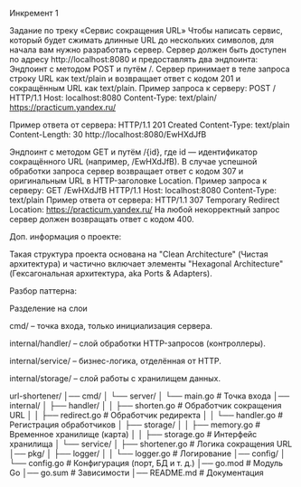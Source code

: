 Инкремент 1

Задание по треку «Сервис сокращения URL»
Чтобы написать сервис, который будет сжимать длинные URL до нескольких символов, для начала вам нужно разработать сервер.
Сервер должен быть доступен по адресу http://localhost:8080 и предоставлять два эндпоинта:
Эндпоинт с методом POST и путём /. Сервер принимает в теле запроса строку URL как text/plain и возвращает ответ с кодом 201 и сокращённым URL как text/plain.
Пример запроса к серверу:
POST / HTTP/1.1
Host: localhost:8080
Content-Type: text/plain/
https://practicum.yandex.ru/

Пример ответа от сервера:
HTTP/1.1 201 Created
Content-Type: text/plain
Content-Length: 30
http://localhost:8080/EwHXdJfB

Эндпоинт с методом GET и путём /{id}, где id — идентификатор сокращённого URL (например, /EwHXdJfB). В случае успешной обработки запроса сервер возвращает ответ с кодом 307 и оригинальным URL в HTTP-заголовке Location.
Пример запроса к серверу:
GET /EwHXdJfB HTTP/1.1
Host: localhost:8080
Content-Type: text/plain
Пример ответа от сервера:
HTTP/1.1 307 Temporary Redirect
Location: https://practicum.yandex.ru/
На любой некорректный запрос сервер должен возвращать ответ с кодом 400.

Доп. информация о проекте:

Такая структура проекта основана на "Clean Architecture" (Чистая архитектура) и частично включает элементы "Hexagonal Architecture" (Гексагональная архитектура, aka Ports & Adapters).

Разбор паттерна:

Разделение на слои

cmd/ – точка входа, только инициализация сервера.

internal/handler/ – слой обработки HTTP-запросов (контроллеры).

internal/service/ – бизнес-логика, отделённая от HTTP.

internal/storage/ – слой работы с хранилищем данных.

url-shortener/
│── cmd/
│   └── server/
│       └── main.go            # Точка входа
│── internal/
│   ├── handler/
│   │   ├── shorten.go         # Обработчик сокращения URL
│   │   ├── redirect.go        # Обработчик редиректа
│   │   └── handler.go         # Регистрация обработчиков
│   ├── storage/
│   │   ├── memory.go          # Временное хранилище (карта)
│   │   ├── storage.go         # Интерфейс хранилища
│   └── service/
│       ├── shortener.go       # Логика сокращения URL
│── pkg/
│   ├── logger/
│   │   └── logger.go          # Логирование
│── config/
│   └── config.go              # Конфигурация (порт, БД и т. д.)
│── go.mod                     # Модуль Go
│── go.sum                     # Зависимости
│── README.md                  # Документация